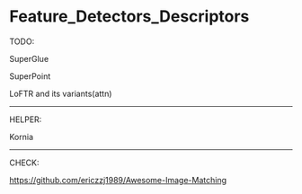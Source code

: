 # Feature_Detectors_Descriptors

TODO:

SuperGlue

SuperPoint

LoFTR and its variants(attn)

----------------------------------------------------

HELPER:

Kornia

----------------------------------------------------

CHECK:

https://github.com/ericzzj1989/Awesome-Image-Matching

